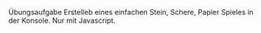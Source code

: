 Übungsaufgabe
Erstelleb eines einfachen Stein, Schere, Papier Spieles in der Konsole. Nur mit Javascript.
